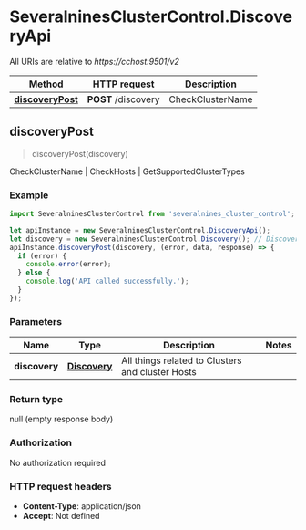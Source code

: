 # SeveralninesClusterControl.DiscoveryApi

All URIs are relative to *https://cchost:9501/v2*

Method | HTTP request | Description
------------- | ------------- | -------------
[**discoveryPost**](DiscoveryApi.md#discoveryPost) | **POST** /discovery | CheckClusterName | CheckHosts | GetSupportedClusterTypes



## discoveryPost

> discoveryPost(discovery)

CheckClusterName | CheckHosts | GetSupportedClusterTypes

### Example

```javascript
import SeveralninesClusterControl from 'severalnines_cluster_control';

let apiInstance = new SeveralninesClusterControl.DiscoveryApi();
let discovery = new SeveralninesClusterControl.Discovery(); // Discovery | All things related to Clusters and cluster Hosts
apiInstance.discoveryPost(discovery, (error, data, response) => {
  if (error) {
    console.error(error);
  } else {
    console.log('API called successfully.');
  }
});
```

### Parameters


Name | Type | Description  | Notes
------------- | ------------- | ------------- | -------------
 **discovery** | [**Discovery**](Discovery.md)| All things related to Clusters and cluster Hosts | 

### Return type

null (empty response body)

### Authorization

No authorization required

### HTTP request headers

- **Content-Type**: application/json
- **Accept**: Not defined

